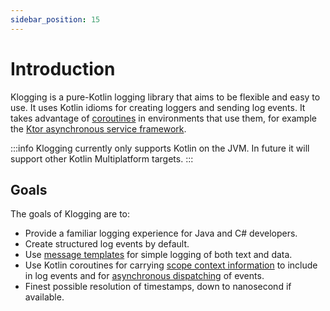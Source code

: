 ```yaml
---
sidebar_position: 15
---
```


# Introduction

Klogging is a pure-Kotlin logging library that aims to be flexible and easy to use. It uses Kotlin
idioms for creating loggers and sending log events. It takes advantage
of [coroutines](https://kotlinlang.org/docs/coroutines-guide.html) in
environments that use them, for example the [Ktor asynchronous service framework](https://ktor.io/).

:::info
Klogging currently only supports Kotlin on the JVM. In future it will support other Kotlin
Multiplatform targets.
:::

## Goals

The goals of Klogging are to:

- Provide a familiar logging experience for Java and C# developers.
- Create structured log events by default.
- Use [message templates](context/message-templates.md) for simple logging of both text and data.
- Use Kotlin coroutines for carrying [scope context information](coroutines/context.md) to include
  in log events and for [asynchronous dispatching](coroutines/async.md) of events.
- Finest possible resolution of timestamps, down to nanosecond if available.
